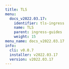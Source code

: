 ```yaml
---
title: TLS
menu:
  docs_v2022.03.17:
    identifier: tls-ingress
    name: TLS
    parent: ingress-guides
    weight: 15
menu_name: docs_v2022.03.17
info:
  cli: v0.0.7
  installer: v2022.03.17
  version: v2022.03.17
---
```


